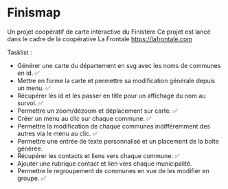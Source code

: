 # Finismap
Un projet coopératif de carte interactive du Finistère
Ce projet est lancé dans le cadre de la coopérative La Frontale https://lafrontale.com


Tasklist :

- Générer une carte du département en svg avec les noms de communes en id. ✅
- Mettre en forme la carte et permettre sa modification générale depuis un menu. ✅
- Récupérer les id et les passer en title pour un affichage du nom au survol. ✅
- Permettre un zoom/dézoom et déplacement sur carte. ✅
- Créer un menu au clic sur chaque commune. ✅
- Permettre la modification de chaque communes indifféremment des autres via le menu au clic. ✅
- Permettre une entrée de texte personnalisé et un placement de la boîte générée.
- Récupérer les contacts et liens vers chaque commune. ✅
- Ajouter une rubrique contact et lien vers chaque municipalité.
- Permettre le regroupement de communes en vue de les modifier en groupe. ✅
